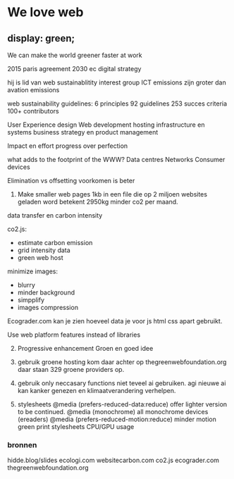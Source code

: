 # We love web

## display: green;
We can make the world greener faster at work

2015 paris agreement
2030 ec digital strategy 

hij is lid van web sustainablitity interest group
ICT emissions zijn groter dan avation emissions

web sustainability guidelines:
6 principles
92 guidelines
253 succes criteria
100+ contributors

User Experience design
Web development
hosting infrastructure  en systems
business strategy en product management

Impact en effort
progress over perfection 

what adds to the footprint of the WWW?
Data centres
Networks
Consumer devices

Elimination vs offsetting
voorkomen is beter

1. Make smaller web pages
1kb in een file die op 2 miljoen websites geladen word betekent 2950kg minder co2 per maand.

data transfer en carbon intensity

co2.js:
- estimate carbon emission
- grid intensity data
- green web host

minimize images:
- blurry
- minder background
- simpplify
- images compression

Ecograder.com kan je zien hoeveel data je voor js html css apart gebruikt.

Use web platform features instead of libraries

2. Progressive enhancement
Groen en goed idee

3. gebruik groene hosting
kom daar achter op thegreenwebfoundation.org daar staan 329 groene providers op.

4. gebruik only neccasary functions
niet teveel ai gebruiken.
agi nieuwe ai kan kanker genezen en klimaatverandering verhelpen.

5. stylesheets 
@media (prefers-reduced-data:reduce) offer lighter version to be continued.
@media (monochrome) all monochrome devices (ereaders)
@media (prefers-reduced-motion:reduce) minder motion
green print stylesheets
CPU/GPU usage

### bronnen
hidde.blog/slides
ecologi.com
websitecarbon.com
co2.js
ecograder.com
thegreenwebfoundation.org